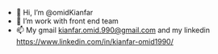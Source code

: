 - 👋 Hi, I’m @omidKianfar
- 🌱 I’m work with front end team
- 📫 My gmail kianfar.omid.990@gmail.com and my linkedin https://www.linkedin.com/in/kianfar-omid1990/


